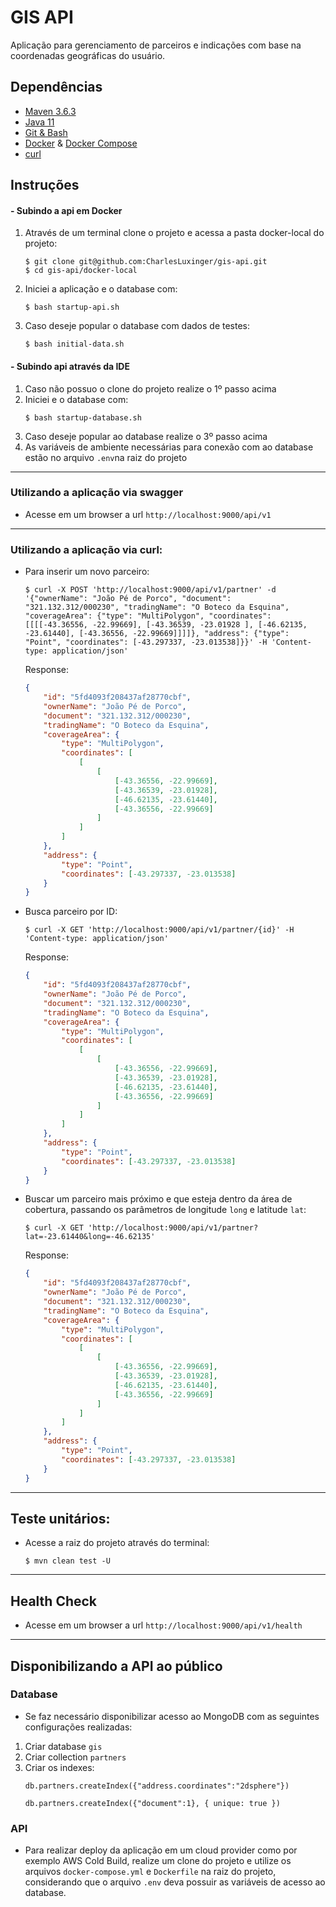 # GIS API
Aplicação para gerenciamento de parceiros e indicações com base na coordenadas geográficas do usuário.
## Dependências
- [Maven 3.6.3](https://maven.apache.org/download.cgi)
- [Java 11](https://www.oracle.com/java/technologies/javase-jdk11-downloads.html)
- [Git & Bash](https://git-scm.com/downloads)
- [Docker](https://www.docker.com/products/docker-desktop) & [Docker Compose](https://docs.docker.com/compose/install/)
- [curl](https://curl.se/)
## Instruções
#### - Subindo a api em Docker
1) Através de um terminal clone o projeto e acessa a pasta docker-local do projeto:
    ```shell
    $ git clone git@github.com:CharlesLuxinger/gis-api.git
    $ cd gis-api/docker-local
    ```
2) Iniciei a aplicação e o database com:
    ```shell
    $ bash startup-api.sh
    ```
3) Caso deseje popular o database com dados de testes:
    ```shell
    $ bash initial-data.sh
    ```
#### - Subindo api através da IDE
1) Caso não possuo o clone do projeto realize o 1º passo acima
2) Iniciei e o database com:
    ```shell
    $ bash startup-database.sh
    ```
3) Caso deseje popular ao database realize o 3º passo acima
4) As variáveis de ambiente necessárias para conexão com ao database estão no arquivo `.env`na raiz do projeto
___
### Utilizando a aplicação via swagger
- Acesse em um browser a url `http://localhost:9000/api/v1`
---
### Utilizando a aplicação via curl:
- Para inserir um novo parceiro:
    ```shell
    $ curl -X POST 'http://localhost:9000/api/v1/partner' -d '{"ownerName": "João Pé de Porco", "document": "321.132.312/000230", "tradingName": "O Boteco da Esquina",  "coverageArea": {"type": "MultiPolygon", "coordinates": [[[[-43.36556, -22.99669], [-43.36539, -23.01928 ], [-46.62135, -23.61440], [-43.36556, -22.99669]]]]}, "address": {"type": "Point", "coordinates": [-43.297337, -23.013538]}}' -H 'Content-type: application/json'
    ```
  Response:
    ```json
  {
        "id": "5fd4093f208437af28770cbf",
        "ownerName": "João Pé de Porco",
        "document": "321.132.312/000230",
        "tradingName": "O Boteco da Esquina",
        "coverageArea": {
            "type": "MultiPolygon",
            "coordinates": [
                [
                    [
                        [-43.36556, -22.99669],
                        [-43.36539, -23.01928],
                        [-46.62135, -23.61440],
                        [-43.36556, -22.99669]
                    ]
                ]
            ]
        },
        "address": {
            "type": "Point",
            "coordinates": [-43.297337, -23.013538]
        }
  }
    ```
- Busca parceiro por ID:
    ```shell
    $ curl -X GET 'http://localhost:9000/api/v1/partner/{id}' -H 'Content-type: application/json'
    ```
  Response:
    ```json
  {
        "id": "5fd4093f208437af28770cbf",
        "ownerName": "João Pé de Porco",
        "document": "321.132.312/000230",
        "tradingName": "O Boteco da Esquina",
        "coverageArea": {
            "type": "MultiPolygon",
            "coordinates": [
                [
                    [
                        [-43.36556, -22.99669],
                        [-43.36539, -23.01928],
                        [-46.62135, -23.61440],
                        [-43.36556, -22.99669]
                    ]
                ]
            ]
        },
        "address": {
            "type": "Point",
            "coordinates": [-43.297337, -23.013538]
        }
  }
    ```
- Buscar um parceiro mais próximo e que esteja dentro da área de cobertura, passando os parâmetros de longitude `long` e latitude `lat`:
    ```shell
    $ curl -X GET 'http://localhost:9000/api/v1/partner?lat=-23.61440&long=-46.62135'
    ```
  Response:
    ```json
  {
        "id": "5fd4093f208437af28770cbf",
        "ownerName": "João Pé de Porco",
        "document": "321.132.312/000230",
        "tradingName": "O Boteco da Esquina",
        "coverageArea": {
            "type": "MultiPolygon",
            "coordinates": [
                [
                    [
                        [-43.36556, -22.99669],
                        [-43.36539, -23.01928],
                        [-46.62135, -23.61440],
                        [-43.36556, -22.99669]
                    ]
                ]
            ]
        },
        "address": {
            "type": "Point",
            "coordinates": [-43.297337, -23.013538]
        }
  }
    ```
---
## Teste unitários:
- Acesse a raiz do projeto através do terminal:
    ```shell
    $ mvn clean test -U
    ```
---
## Health Check
- Acesse em um browser a url `http://localhost:9000/api/v1/health`
---
## Disponibilizando a API ao público
### Database
- Se faz necessário disponibilizar acesso ao MongoDB com as seguintes configurações realizadas:
1) Criar database `gis`
1) Criar collection `partners`
2) Criar os indexes: 
    ```
    db.partners.createIndex({"address.coordinates":"2dsphere"})
   
    db.partners.createIndex({"document":1}, { unique: true })
   ```
### API
- Para realizar deploy da aplicação em um cloud provider como por exemplo AWS Cold Build, realize um clone do projeto e utilize os arquivos `docker-compose.yml` e `Dockerfile` na raiz do projeto, considerando que o arquivo `.env` deva possuir as variáveis de acesso ao database.